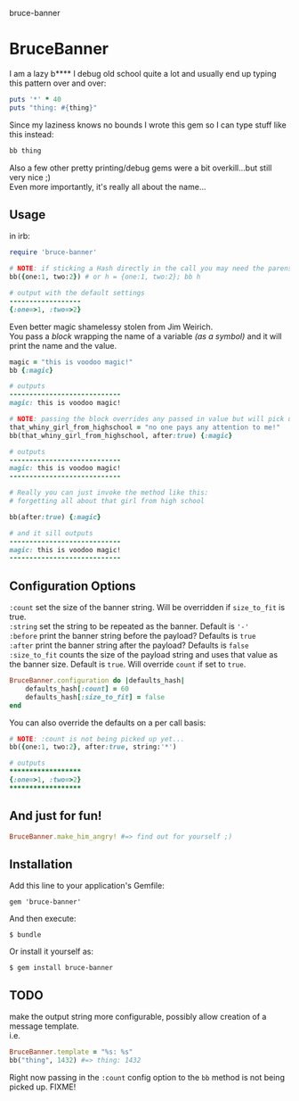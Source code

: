 bruce-banner
# BruceBanner

I am a lazy b****
I debug old school quite a lot and usually end up typing this pattern over and over:  
```ruby
puts '*' * 40
puts "thing: #{thing}"
```

Since my laziness knows no bounds I wrote this gem so I can type stuff like this instead:

```ruby
bb thing
```

Also a few other pretty printing/debug gems were a bit overkill...but still very nice ;)  
Even more importantly, it's really all about the name...

## Usage

in irb:

```ruby
require 'bruce-banner'

# NOTE: if sticking a Hash directly in the call you may need the parens
bb({one:1, two:2}) # or h = {one:1, two:2}; bb h 

# output with the default settings
------------------
{:one=>1, :two=>2}
```

Even better magic shamelessy stolen from Jim Weirich.  
You pass a *block* wrapping the name of a variable *(as a symbol)* and it will print the name and the value.

```ruby
magic = "this is voodoo magic!"
bb {:magic} 

# outputs
----------------------------
magic: this is voodoo magic!

# NOTE: passing the block overrides any passed in value but will pick up defaults
that_whiny_girl_from_highschool = "no one pays any attention to me!"
bb(that_whiny_girl_from_highschool, after:true) {:magic}

# outputs
----------------------------
magic: this is voodoo magic!
----------------------------

# Really you can just invoke the method like this:
# forgetting all about that girl from high school

bb(after:true) {:magic}

# and it sill outputs
----------------------------
magic: this is voodoo magic!
----------------------------
```

## Configuration Options

`:count`  set the size of the banner string. Will be overridden if `size_to_fit` is true.  
`:string` set the string to be repeated as the banner. Default is `'-'`  
`:before` print the banner string before the payload? Defaults is `true`  
`:after`  print the banner string after the payload?  Defaults is `false`  
`:size_to_fit` counts the size of the payload string and uses that value as the banner size. Default is `true`. Will override `count` if set to `true`.

```ruby
BruceBanner.configuration do |defaults_hash|
    defaults_hash[:count] = 60
    defaults_hash[:size_to_fit] = false
end
```

You can also override the defaults on a per call basis:

```ruby
# NOTE: :count is not being picked up yet...
bb({one:1, two:2}, after:true, string:'*')

# outputs
******************
{:one=>1, :two=>2}
******************
```

## And just for fun!

```ruby
BruceBanner.make_him_angry! #=> find out for yourself ;)
```

## Installation

Add this line to your application's Gemfile:

    gem 'bruce-banner'

And then execute:

    $ bundle

Or install it yourself as:

    $ gem install bruce-banner


## TODO

make the output string more configurable, possibly allow creation of a message template.  
i.e. 
```ruby
BruceBanner.template = "%s: %s"
bb("thing", 1432) #=> thing: 1432
```

Right now passing in the `:count` config option to the `bb` method is not being picked up. FIXME!


